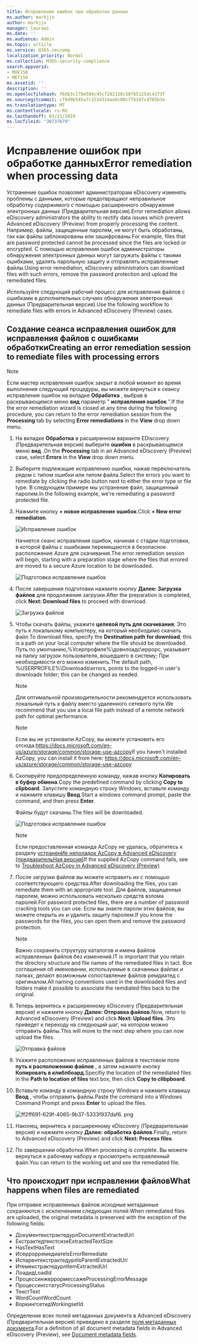 ```yaml
---
title: Исправление ошибок при обработке данных
ms.author: markjjo
author: markjjo
manager: laurawi
ms.date: ''
ms.audience: Admin
ms.topic: article
ms.service: O365-seccomp
localization_priority: Normal
ms.collection: M365-security-compliance
search.appverid:
- MOE150
- MET150
ms.assetid: ''
description: ''
ms.openlocfilehash: f6db3c178e584c45cf282158c58fb5125dc41f3f
ms.sourcegitcommit: cf9d9b545a7c153d314aa9c08c7fb16fcd785b3e
ms.translationtype: MT
ms.contentlocale: ru-RU
ms.lasthandoff: 03/21/2019
ms.locfileid: "30737679"
---
```

# <a name="error-remediation-when-processing-data"></a><span data-ttu-id="d1f51-102">Исправление ошибок при обработке данных</span><span class="sxs-lookup"><span data-stu-id="d1f51-102">Error remediation when processing data</span></span>

<span data-ttu-id="d1f51-103">Устранение ошибок позволяет администраторам eDiscovery изменять проблемы с данными, которые предотвращают неправильное обработку содержимого с помощью расширенного обнаружения электронных данных (Предварительная версия).</span><span class="sxs-lookup"><span data-stu-id="d1f51-103">Error remediation allows eDiscovery administrators the ability to rectify data issues which prevent Advanced eDiscovery (Preview) from properly processing the content.</span></span> <span data-ttu-id="d1f51-104">Например, файлы, защищенные паролем, не могут быть обработаны, так как файлы заблокированы или зашифрованы.</span><span class="sxs-lookup"><span data-stu-id="d1f51-104">For example, files that are password protected cannot be processed since the files are locked or encrypted.</span></span> <span data-ttu-id="d1f51-105">С помощью исправления ошибок администраторы обнаружения электронных данных могут загружать файлы с такими ошибками, удалять парольную защиту и отправлять исправленные файлы.</span><span class="sxs-lookup"><span data-stu-id="d1f51-105">Using error remediation, eDiscovery administrators can download files with such errors, remove the password protection and upload the remediated files.</span></span>

<span data-ttu-id="d1f51-106">Используйте следующий рабочий процесс для исправления файлов с ошибками в дополнительных случаях обнаружения электронных данных (Предварительная версия).</span><span class="sxs-lookup"><span data-stu-id="d1f51-106">Use the following workflow to remediate files with errors in Advanced eDiscovery (Preview) cases.</span></span>

## <a name="creating-an-error-remediation-session-to-remediate-files-with-processing-errors"></a><span data-ttu-id="d1f51-107">Создание сеанса исправления ошибок для исправления файлов с ошибками обработки</span><span class="sxs-lookup"><span data-stu-id="d1f51-107">Creating an error remediation session to remediate files with processing errors</span></span>

>[!NOTE]
><span data-ttu-id="d1f51-108">Если мастер исправления ошибок закрыт в любой момент во время выполнения следующей процедуры, вы можете вернуться к сеансу исправления ошибок на вкладке **Обработка** , выбрав в раскрывающемся меню **вид** параметр " **исправления ошибок** ".</span><span class="sxs-lookup"><span data-stu-id="d1f51-108">If the the error remediation wizard is closed at any time during the following procedure, you can return to the error remediation session from the **Processing** tab by selecting **Error remediations** in the **View** drop down menu.</span></span>

1. <span data-ttu-id="d1f51-109">На вкладке **Обработка** в расширенном варианте EDiscovery (Предварительная версия) выберите **ошибки** в раскрывающемся меню **вид** .</span><span class="sxs-lookup"><span data-stu-id="d1f51-109">On the **Processing** tab in an Advanced eDiscovery (Preview) case, select **Errors** in the **View** drop down menu.</span></span>

2. <span data-ttu-id="d1f51-110">Выберите подлежащие исправлению ошибки, нажав переключатель рядом с типом ошибки или типом файла.</span><span class="sxs-lookup"><span data-stu-id="d1f51-110">Select the errors you want to remediate by clicking the radio button next to either the error type or file type.</span></span>  <span data-ttu-id="d1f51-111">В следующем примере мы устранение файл, защищенный паролем.</span><span class="sxs-lookup"><span data-stu-id="d1f51-111">In the following example, we're remediating a password protected file.</span></span>

3. <span data-ttu-id="d1f51-112">Нажмите кнопку **+ новое исправление ошибок**.</span><span class="sxs-lookup"><span data-stu-id="d1f51-112">Click **+ New error remediation**.</span></span>

    ![Исправление ошибок](../media/8c2faf1a-834b-44fc-b418-6a18aed8b81a.png)

    <span data-ttu-id="d1f51-114">Начнется сеанс исправления ошибок, начиная с стадии подготовки, в которой файлы с ошибками перемещаются в безопасное расположение Azure для скачивания.</span><span class="sxs-lookup"><span data-stu-id="d1f51-114">The error remediation session will begin, starting with a preparation stage where the files that errored are moved to a secure Azure location to be downloaded.</span></span>

    ![Подготовка исправления ошибок](../media/390572ec-7012-47c4-a6b6-4cbb5649e8a8.png)

4. <span data-ttu-id="d1f51-116">После завершения подготовки нажмите кнопку **Далее: Загрузка файлов** для продолжения загрузки.</span><span class="sxs-lookup"><span data-stu-id="d1f51-116">After the preparation is completed, click **Next: Download files** to proceed with download.</span></span>

    ![Загрузка файлов](../media/6ac04b09-8e13-414a-9e24-7c75ba586363.png)

5. <span data-ttu-id="d1f51-118">Чтобы скачать файлы, укажите **целевой путь для скачивания**; Это путь к локальному компьютеру, на который необходимо скачать файл.</span><span class="sxs-lookup"><span data-stu-id="d1f51-118">To download files, specify the **Destination path for download**; this is a path on your local computer where the file should be downloaded.</span></span>  <span data-ttu-id="d1f51-119">Путь по умолчанию,%Усерпрофиле%\довнлоадс\еррорс, указывает на папку загрузок пользователя, вошедшего в систему; При необходимости его можно изменить.</span><span class="sxs-lookup"><span data-stu-id="d1f51-119">The default path, %USERPROFILE%\Downloads\errors, points to the logged-in user's downloads folder; this can be changed as needed.</span></span>

    >[!NOTE]
    ><span data-ttu-id="d1f51-120">Для оптимальной производительности рекомендуется использовать локальный путь к файлу вместо удаленного сетевого пути.</span><span class="sxs-lookup"><span data-stu-id="d1f51-120">We recommend that you use a local file path instead of a remote network path for optimal performance.</span></span>

    > [!NOTE]
    > <span data-ttu-id="d1f51-121">Если вы не установили AzCopy, вы можете установить его отсюда:https://docs.microsoft.com/en-us/azure/storage/common/storage-use-azcopy</span><span class="sxs-lookup"><span data-stu-id="d1f51-121">If you haven't installed AzCopy, you can install it from here: https://docs.microsoft.com/en-us/azure/storage/common/storage-use-azcopy</span></span>

6. <span data-ttu-id="d1f51-122">Скопируйте предопределенную команду, нажав кнопку **Копировать в буфер обмена**.</span><span class="sxs-lookup"><span data-stu-id="d1f51-122">Copy the predefined command by clicking **Copy to clipboard**.</span></span> <span data-ttu-id="d1f51-123">Запустите командную строку Windows, вставьте команду и нажмите клавишу **Ввод**.</span><span class="sxs-lookup"><span data-stu-id="d1f51-123">Start a windows command prompt, paste the command, and then press **Enter**.</span></span>  

    <span data-ttu-id="d1f51-124">Файлы будут скачаны.</span><span class="sxs-lookup"><span data-stu-id="d1f51-124">The files will be downloaded.</span></span>

    ![Подготовка исправления ошибок](../media/f364ab4d-31c5-4375-b69f-650f694a2f69.png)

    > [!NOTE]
    > <span data-ttu-id="d1f51-126">Если предоставленная команда AzCopy не удалась, обратитесь к разделу [устраненИе неполадок AzCopy в Advanced eDiscovery (предварительНая версия)](troubleshooting-azcopy.md)</span><span class="sxs-lookup"><span data-stu-id="d1f51-126">If the supplied AzCopy command fails, see to [Troubleshoot AzCopy in Advanced eDiscovery (Preview)](troubleshooting-azcopy.md)</span></span>

7. <span data-ttu-id="d1f51-127">После загрузки файлов вы можете исправить их с помощью соответствующего средства.</span><span class="sxs-lookup"><span data-stu-id="d1f51-127">After downloading the files, you can remediate them with an appropriate tool.</span></span> <span data-ttu-id="d1f51-128">Для файлов, защищенных паролем, можно использовать несколько средств взлома паролей.</span><span class="sxs-lookup"><span data-stu-id="d1f51-128">For password protected files, there are a number of password cracking tools you can use.</span></span> <span data-ttu-id="d1f51-129">Если вы знаете пароли этих файлов, вы можете открыть их и удалить защиту паролем.</span><span class="sxs-lookup"><span data-stu-id="d1f51-129">If you know the passwords for the files, you can open them and remove the password protection.</span></span>
    > [!NOTE]
    > <span data-ttu-id="d1f51-130">Важно сохранить структуру каталогов и имена файлов исправленных файлов без изменений.</span><span class="sxs-lookup"><span data-stu-id="d1f51-130">IT is important that you retain the directory structure and file names of the remediated files in tact.</span></span>  <span data-ttu-id="d1f51-131">Все соглашения об именовании, используемые в скачанных файлах и папках, делают возможным сопоставление файлов ремдиатед с оригиналом.</span><span class="sxs-lookup"><span data-stu-id="d1f51-131">All naming conventions used in the downloaded files and folders make it possible to associate the remdiated files back to the original.</span></span>

8. <span data-ttu-id="d1f51-132">Теперь вернитесь к расширенному eDiscovery (Предварительная версия) и нажмите кнопку **Далее: Отправка файлов**.</span><span class="sxs-lookup"><span data-stu-id="d1f51-132">Now, return to Advanced eDiscovery (Preview) and click **Next: Upload files**.</span></span>  <span data-ttu-id="d1f51-133">Это приведет к переходу на следующий шаг, на котором можно отправить файлы.</span><span class="sxs-lookup"><span data-stu-id="d1f51-133">This will move to the next step where you can now upload the files.</span></span>

    ![Отправка файлов](../media/af3d8617-1bab-4ecd-8de0-22e53acba240.png)

9. <span data-ttu-id="d1f51-135">Укажите расположение исправленных файлов в текстовом поле **путь к расположению файлов** , а затем нажмите кнопку **Копировать в клибпбоард**.</span><span class="sxs-lookup"><span data-stu-id="d1f51-135">Specifiy the location of the remediated files in the **Path to location of files** text box, then click **Copy to clibpboard**.</span></span>

10. <span data-ttu-id="d1f51-136">Вставьте команду в командную строку Windows и нажмите клавишу **Ввод** , чтобы отправить файлы.</span><span class="sxs-lookup"><span data-stu-id="d1f51-136">Paste the command into a Windows Command Prompt and press **Enter** to upload the files.</span></span>

    ![ff2ff691-629f-4065-9b37-5333f937daf6. png](../media/ff2ff691-629f-4065-9b37-5333f937daf6.png)

11. <span data-ttu-id="d1f51-138">Наконец, вернитесь к расширенному eDiscovery (Предварительная версия) и нажмите кнопку **Далее: обработка файлов**.</span><span class="sxs-lookup"><span data-stu-id="d1f51-138">Finally, return to Advanced eDiscovery (Preview) and click **Next: Process files**.</span></span>

12. <span data-ttu-id="d1f51-139">По завершении обработки.</span><span class="sxs-lookup"><span data-stu-id="d1f51-139">When processing is complete.</span></span>  <span data-ttu-id="d1f51-140">Вы можете вернуться к рабочему набору и просмотреть исправленный файл.</span><span class="sxs-lookup"><span data-stu-id="d1f51-140">You can return to the working set and see the remediated file.</span></span>

## <a name="what-happens-when-files-are-remediated"></a><span data-ttu-id="d1f51-141">Что происходит при исправлении файлов</span><span class="sxs-lookup"><span data-stu-id="d1f51-141">What happens when files are remediated</span></span>

<span data-ttu-id="d1f51-142">При отправке исправленных файлов исходные метаданные сохраняются с исключением следующих полей:</span><span class="sxs-lookup"><span data-stu-id="d1f51-142">When remediated files are uploaded, the original metadata is preserved with the exception of the following fields:</span></span> 

- <span data-ttu-id="d1f51-143">Документекстрактедурл</span><span class="sxs-lookup"><span data-stu-id="d1f51-143">DocumentExtractedUrl</span></span>
- <span data-ttu-id="d1f51-144">Екстрактедтекстсизе</span><span class="sxs-lookup"><span data-stu-id="d1f51-144">ExtractedTextSize</span></span>
- <span data-ttu-id="d1f51-145">HasText</span><span class="sxs-lookup"><span data-stu-id="d1f51-145">HasText</span></span>
- <span data-ttu-id="d1f51-146">Исеррорремедиате</span><span class="sxs-lookup"><span data-stu-id="d1f51-146">IsErrorRemediate</span></span>
- <span data-ttu-id="d1f51-147">Испарентекстрактедурл</span><span class="sxs-lookup"><span data-stu-id="d1f51-147">IsParentExtractedUrl</span></span>
- <span data-ttu-id="d1f51-148">Итемекстрактедурл</span><span class="sxs-lookup"><span data-stu-id="d1f51-148">ItemExtractedUrl</span></span>
- <span data-ttu-id="d1f51-149">Лоадид</span><span class="sxs-lookup"><span data-stu-id="d1f51-149">LoadId</span></span>
- <span data-ttu-id="d1f51-150">Процессинжеррормессаже</span><span class="sxs-lookup"><span data-stu-id="d1f51-150">ProcessingErrorMessage</span></span>
- <span data-ttu-id="d1f51-151">Процессингстатус</span><span class="sxs-lookup"><span data-stu-id="d1f51-151">ProcessingStatus</span></span>
- <span data-ttu-id="d1f51-152">Текст</span><span class="sxs-lookup"><span data-stu-id="d1f51-152">Text</span></span>
- <span data-ttu-id="d1f51-153">WordCount</span><span class="sxs-lookup"><span data-stu-id="d1f51-153">WordCount</span></span>
- <span data-ttu-id="d1f51-154">Воркингсетид</span><span class="sxs-lookup"><span data-stu-id="d1f51-154">WorkingsetId</span></span>

<span data-ttu-id="d1f51-155">Определение всех полей метаданных документа в Advanced eDiscovery (Предварительная версия) приведено в разделе [поля метаданных документа](document-metadata-fields.md).</span><span class="sxs-lookup"><span data-stu-id="d1f51-155">For a definition of all document metadata fields in Advanced eDiscovery (Preview), see [Document metadata fields](document-metadata-fields.md).</span></span>